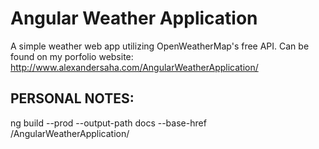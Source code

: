 # Angular Weather Application

A simple weather web app utilizing OpenWeatherMap's free API. 
Can be found on my porfolio website: http://www.alexandersaha.com/AngularWeatherApplication/

## PERSONAL NOTES:

ng build --prod --output-path docs --base-href /AngularWeatherApplication/
